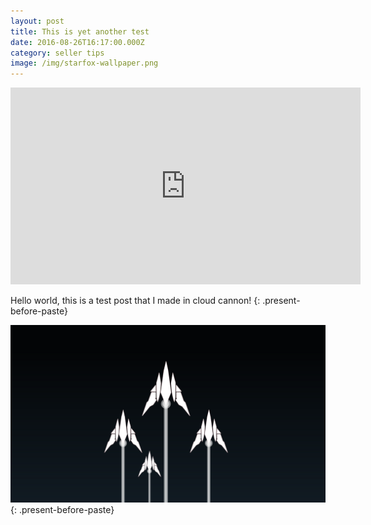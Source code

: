 ```yaml
---
layout: post
title: This is yet another test
date: 2016-08-26T16:17:00.000Z
category: seller tips
image: /img/starfox-wallpaper.png
---
```



<iframe width="560" height="315" src="https://www.youtube.com/embed/zZh5gFHQATA" frameborder="0" allowfullscreen=""></iframe>

Hello world, this is a test post that I made in cloud cannon!
{: .present-before-paste}

![](/uploads/versions/starfox-wallpaper---x0-0-1920-1080-1920-1080x---.png)
{: .present-before-paste}